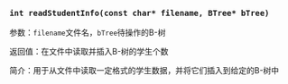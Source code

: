 ### `int readStudentInfo(const char* filename, BTree* bTree)`

参数：`filename`文件名，`bTree`待操作的B-树

返回值：在文件中读取并插入B-树的学生个数

简介：用于从文件中读取一定格式的学生数据，并将它们插入到给定的B-树中